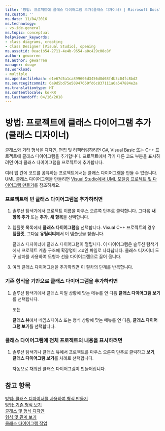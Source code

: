```yaml
---
title: '방법: 프로젝트에 클래스 다이어그램 추가(클래스 디자이너) | Microsoft Docs'
ms.custom: ''
ms.date: 11/04/2016
ms.technology:
- vs-ide-general
ms.topic: conceptual
helpviewer_keywords:
- class diagrams, creating
- Class Designer [Visual Studio], opening
ms.assetid: 0eac1b54-2711-4e4b-9654-a0c429c08c8f
author: gewarren
ms.author: gewarren
manager: douge
ms.workload:
- multiple
ms.openlocfilehash: e1e67d5a1ca899605d3456d8d68f4b3c04fc8bd2
ms.sourcegitcommit: 6a9d5bd75e50947659fd6c837111a6a547884e2a
ms.translationtype: HT
ms.contentlocale: ko-KR
ms.lasthandoff: 04/16/2018
---
```

# <a name="how-to-add-class-diagrams-to-projects-class-designer"></a>방법: 프로젝트에 클래스 다이어그램 추가(클래스 디자이너)
클래스와 기타 형식을 디자인, 편집 및 리팩터링하려면 C#, Visual Basic 또는 C++ 프로젝트에 클래스 다이어그램을 추가합니다. 프로젝트에서 각기 다른 코드 부분을 표시하려면 여러 클래스 다이어그램을 프로젝트에 추가합니다.  
  
여러 앱 간에 코드를 공유하는 프로젝트에서는 클래스 다이어그램을 만들 수 없습니다. UML 클래스 다이어그램을 만들려면 [Visual Studio에서 UML 모델링 프로젝트 및 다이어그램 만들기](../../modeling/create-uml-modeling-projects-and-diagrams.md)를 참조하세요.  
  
### <a name="to-add-a-blank-class-diagram-to-a-project"></a>프로젝트에 빈 클래스 다이어그램을 추가하려면  
  
1.  솔루션 탐색기에서 프로젝트 이름을 마우스 오른쪽 단추로 클릭합니다. 그다음 **새 항목 추가** 또는 **추가**, **새 항목**을 선택합니다.  
  
2.  템플릿 목록에서 **클래스 다이어그램**을 선택합니다. Visual C++ 프로젝트의 경우 **템플릿**, 그다음 **유틸리티**에서 이 템플릿을 찾습니다.  
  
     클래스 디자이너에 클래스 다이어그램이 열립니다. 이 다이어그램은 솔루션 탐색기에서 프로젝트 계층 구조에 확장명이 .cd인 파일로 나타납니다. 클래스 디자이너 도구 상자를 사용하여 도형과 선을 다이어그램으로 끌어 옵니다.  
  
3.  여러 클래스 다이어그램을 추가하려면 이 절차의 단계를 반복합니다.  
  
### <a name="to-add-a-class-diagram-based-on-existing-types"></a>기존 형식을 기반으로 클래스 다이어그램을 추가하려면  
  
1.  솔루션 탐색기에서 클래스 파일 상황에 맞는 메뉴를 연 다음 **클래스 다이어그램 보기**를 선택합니다.  
  
     또는  
  
     **클래스 뷰**에서 네임스페이스 또는 형식 상황에 맞는 메뉴를 연 다음, **클래스 다이어그램 보기**를 선택합니다.  
  
### <a name="to-display-the-contents-of-a-complete-project-in-a-class-diagram"></a>클래스 다이어그램에 전체 프로젝트의 내용을 표시하려면  
  
1.  솔루션 탐색기나 클래스 뷰에서 프로젝트를 마우스 오른쪽 단추로 클릭하고 **보기**, **클래스 다이어그램 보기**를 차례로 선택합니다.

     자동으로 채워진 클래스 다이어그램이 만들어집니다.  
  
## <a name="see-also"></a>참고 항목
[방법: 클래스 디자이너를 사용하여 형식 만들기](how-to-create-types.md)   
[방법: 기존 형식 보기](how-to-view-existing-types.md)   
[클래스 및 형식 디자인](designing-classes-and-types.md)   
[형식 및 관계 보기](viewing-types-and-relationships.md)   
[클래스 다이어그램 작업](working-with-class-diagrams.md)